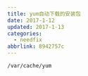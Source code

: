 ```yaml
---
title: yum自动下载的安装包
date: 2017-1-12
updated: 2017-1-13
categories:
  - needfix
abbrlink: 8942757c
---
```


    /var/cache/yum